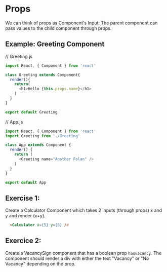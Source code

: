 # Props

We can think of props as Component's Input: The parent component can pass values to the child component through props.

## Example: Greeting Component

// Greeting.js

```javascript
import React, { Component } from 'react'

class Greeting extends Component{
  render(){
    return(
      <h1>Hello {this.props.name}</h1>
    )
  }
}

export default Greeting
```

// App.js

```javascript
import React, { Component } from 'react'
import Greeting from './Greeting'

class App extends Component {
  render() {
    return (
      <Greeting name="Another Folan" />
    )
  }
}

export default App
```

## Exercise 1:
Create a Calculator Component which takes 2 inputs (through props) x and y and render (x+y).

```html
  <Calculator x={5} y={6} />
```

## Exercice 2:
Create a VacancySign component that has a boolean prop `hasvacancy`. The component should render 
a div with either the text "Vacancy" or "No Vacancy" depending on the prop.
